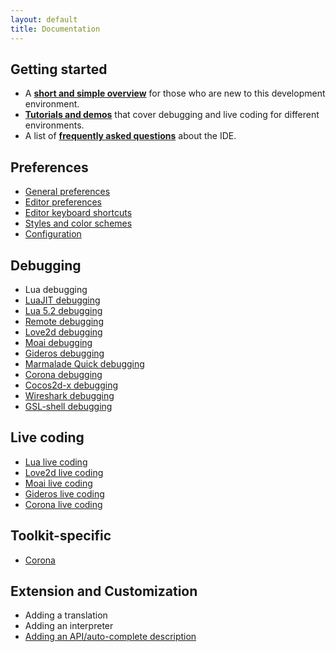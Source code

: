 ```yaml
---
layout: default
title: Documentation
---
```


## Getting started

- A **[short and simple overview](doc-getting-started.html)** for those who are new to this development environment.
- **[Tutorials and demos](tutorials.html)** that cover debugging and live coding for different environments.
- A list of **[frequently asked questions](doc-faq.html)** about the IDE.

## Preferences

- [General preferences](doc-general-preferences.html)
- [Editor preferences](doc-editor-preferences.html)
- [Editor keyboard shortcuts](doc-editor-keyboard-shortcuts.html)
- [Styles and color schemes](doc-styles-color-schemes.html)
- [Configuration](doc-configuration.html)

## Debugging

- Lua debugging
- [LuaJIT debugging](doc-luajit-debugging.html)
- [Lua 5.2 debugging](doc-lua52-debugging.html)
- [Remote debugging](doc-remote-debugging.html)
- [Love2d debugging](http://notebook.kulchenko.com/zerobrane/love2d-debugging)
- [Moai debugging](http://notebook.kulchenko.com/zerobrane/moai-debugging-with-zerobrane-studio)
- [Gideros debugging](http://notebook.kulchenko.com/zerobrane/gideros-debugging-with-zerobrane-studio-ide)
- [Marmalade Quick debugging](http://notebook.kulchenko.com/zerobrane/marmalade-quick-debugging-with-zerobrane-studio)
- [Corona debugging](http://notebook.kulchenko.com/zerobrane/debugging-and-live-coding-with-corona-sdk-applications-and-zerobrane-studio)
- [Cocos2d-x debugging](http://notebook.kulchenko.com/zerobrane/cocos2d-x-simulator-and-on-device-debugging-with-zerobrane-studio)
- [Wireshark debugging](http://notebook.kulchenko.com/zerobrane/debugging-wireshark-lua-scripts-with-zerobrane-studio)
- [GSL-shell debugging](http://notebook.kulchenko.com/zerobrane/gsl-shell-debugging-with-zerobrane-studio)

## Live coding

- [Lua live coding](http://notebook.kulchenko.com/zerobrane/live-coding-in-lua-bret-victor-style)
- [Love2d live coding](http://notebook.kulchenko.com/zerobrane/live-coding-with-love)
- [Moai live coding](http://notebook.kulchenko.com/zerobrane/live-coding-with-moai-and-zerobrane-studio)
- [Gideros live coding](http://notebook.kulchenko.com/zerobrane/gideros-live-coding-with-zerobrane-studio-ide)
- [Corona live coding](http://notebook.kulchenko.com/zerobrane/debugging-and-live-coding-with-corona-sdk-applications-and-zerobrane-studio)

## Toolkit-specific

- [Corona](doc-corona-preferences.html)

## Extension and Customization

- Adding a translation
- Adding an interpreter
- [Adding an API/auto-complete description](doc-api-auto-complete.html)
 